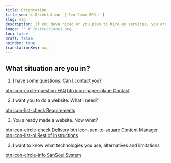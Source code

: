 ```yaml
---
title: Orientation
title_seo: ▷ Orientation 【 Sea Como SEO ⚡️ 】
slug: map
description: If you have hired or you plan to hire my services, you are interested in this article 😉
image: '' # instrucciones.svg
toc: false
draft: false
noindex: true
translationKey: map
---
```


## What situation are you in?

1. I have some questions. Can I contact you?

[btn icon-circle-question FAQ](/en/#faq)
[btn icon-paper-plane Contact](/en/#contact)


2. I want you to do a website. What I need?

[btn icon-list-check Requirements](/en/requirements/)


3. You already made a website. Now what?

[btn icon-circle-check Delivery](/en/delivery/)
[btn icon-pen-to-square Content Manager](/en/cms/)
[btn icon-list-ol Rest of Instructions](/en/rest/)


3. I want to know what technologies you use, alternatives and limitations

[btn icon-circle-info SanSoul System](/en/sansoul/)
